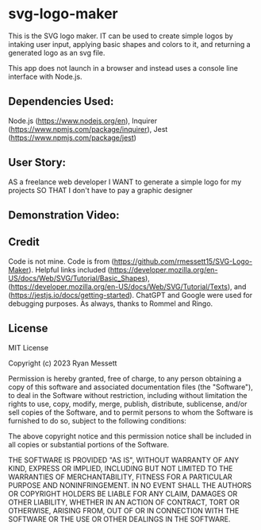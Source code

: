 # svg-logo-maker


This is the SVG logo maker. IT can be used to create simple logos by intaking user input, applying basic shapes and colors to it, and returning a generated logo as an svg file.

This app does not launch in a browser and instead uses a console line interface with Node.js.


## Dependencies Used:
Node.js (https://www.nodejs.org/en),
Inquirer (https://www.npmjs.com/package/inquirer),
Jest (https://www.npmjs.com/package/jest)


## User Story:
AS a freelance web developer
I WANT to generate a simple logo for my projects
SO THAT I don't have to pay a graphic designer

## Demonstration Video:

## Credit
Code is not mine. Code is from (https://github.com/rmessett15/SVG-Logo-Maker). 
Helpful links included (https://developer.mozilla.org/en-US/docs/Web/SVG/Tutorial/Basic_Shapes), (https://developer.mozilla.org/en-US/docs/Web/SVG/Tutorial/Texts), and (https://jestjs.io/docs/getting-started). 
ChatGPT and Google were used for debugging purposes. As always, thanks to Rommel and Ringo.

## License
MIT License

Copyright (c) 2023 Ryan Messett

Permission is hereby granted, free of charge, to any person obtaining a copy
of this software and associated documentation files (the "Software"), to deal
in the Software without restriction, including without limitation the rights
to use, copy, modify, merge, publish, distribute, sublicense, and/or sell
copies of the Software, and to permit persons to whom the Software is
furnished to do so, subject to the following conditions:

The above copyright notice and this permission notice shall be included in all
copies or substantial portions of the Software.

THE SOFTWARE IS PROVIDED "AS IS", WITHOUT WARRANTY OF ANY KIND, EXPRESS OR
IMPLIED, INCLUDING BUT NOT LIMITED TO THE WARRANTIES OF MERCHANTABILITY,
FITNESS FOR A PARTICULAR PURPOSE AND NONINFRINGEMENT. IN NO EVENT SHALL THE
AUTHORS OR COPYRIGHT HOLDERS BE LIABLE FOR ANY CLAIM, DAMAGES OR OTHER
LIABILITY, WHETHER IN AN ACTION OF CONTRACT, TORT OR OTHERWISE, ARISING FROM,
OUT OF OR IN CONNECTION WITH THE SOFTWARE OR THE USE OR OTHER DEALINGS IN THE
SOFTWARE.
